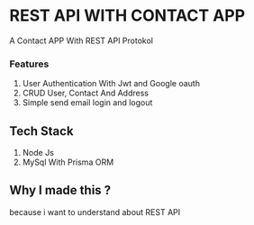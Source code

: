 # REST API WITH CONTACT APP

A Contact APP With REST API Protokol

### Features

1. User Authentication With Jwt and Google oauth
2. CRUD User, Contact And Address
3. Simple send email login and logout

## Tech Stack

1. Node Js
2. MySql With Prisma ORM

## Why I made this ?

because i want to  understand about REST API
